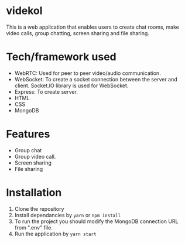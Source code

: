 # videkol
This is a web application that enables users to create chat rooms, make video calls, group chatting, screen sharing and file sharing.

# Tech/framework used
* WebRTC: Used for peer to peer video/audio communication.
* WebSocket: To create a socket connection between the server and client. Socket.IO library is used for WebSocket.
* Express: To create server.
* HTML
* CSS
* MongoDB

# Features
* Group chat
* Group video call.
* Screen sharing
* File sharing

# Installation
1. Clone the repository
2. Install dependancies by ```yarn``` or ```npm install```
3. To run the project you should modify the MongoDB connection URL from ".env" file.
4. Run the application by ```yarn start```
